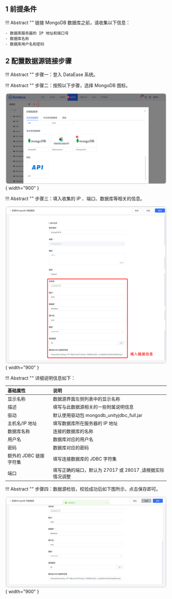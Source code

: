 ## 1 前提条件

!!! Abstract ""
    链接 MongoDB 数据库之前，请收集以下信息：

    - 数据库服务器的 IP 地址和端口号
    - 数据库名称
    - 数据库用户名和密码

## 2 配置数据源链接步骤

!!! Abstract ""
    步骤一：登入 DataEase 系统。

!!! Abstract ""
    步骤二：按照以下步骤，选择 MongoDB 图标。

![MongoDB](../../img/datasource_configuration/MongoDB1.png){ width="900" }

!!! Abstract ""
    步骤三：填入收集的 IP 、端口、数据库等相关的信息。

![MongoDB](../../img/datasource_configuration/MongoDB2.png){ width="900" }

!!! Abstract ""
    详细说明信息如下：

| 基础属性             | 说明                                   |
|:-----------------|:-------------------------------------|
| 显示名称             | 数据源界面左侧列表中的显示名称                      |   
| 描述               | 填写与此数据源相关的一些附属说明信息                   |
| 驱动               | 默认使用驱动包 mongodb_unityjdbc_full.jar         |
| 主机名/IP 地址        | 填写数据库所在服务器的 IP 地址                    |
| 数据库名称            | 连接的数据库的名称                            |
| 用户名              | 数据库对应的用户名                            |
| 密码               | 数据库对应的密码                             |
| 额外的 JDBC 链接字符集   | 填写连接数据库的 JDBC 字符集                    |
| 端口               | 填写正确的端口，默认为 27017 或 28017 ,请根据实际情况调整 |

!!! Abstract ""
    步骤四：数据源检验，校验成功后如下图所示，点击保存即可。

![MongoDB](../../img/datasource_configuration/MongoDB3.png){ width="900" }